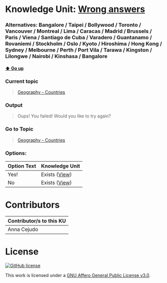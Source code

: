 # Knowledge Unit: [Wrong answers](../../knowledge_units/geography-countries/wrong-answers.md)
### Alternatives:   Bangalore   /  Taipei   /  Bollywood   /  Toronto   /  Vancouver   /  Montreal   /  Lima   /  Caracas   /  Madrid   /  Brussels   /  Paris   /  Viena   /  Santiago de Cuba   /  Varadero   /  Guantanamo   /  Rovaniemi   /  Stockholm   /  Oslo   /  Kyoto   /  Hiroshima   /  Hong Kong   /  Sydney   /  Melbourne   /  Perth   /  Port Vila   /  Tarawa   /  Kingston   /  Lilongwe   /  Nairobi   /  Kinshasa   /  Bangalore 
#### [:arrow_up: Go up](../../topics/geography-countries.md)
### Current topic
> [Geography - Countries](../../topics/geography-countries.md)
### Output
> Oups! You failed! Would you like to try again?
### Go to Topic
> [Geography - Countries](../../topics/geography-countries.md)

### Options: 

| Option Text | Knowledge Unit |
| - | - |  
| Yes!  |  Exists ([View](../../knowledge_units/geography-countries/yes.md))  |  
| No  |  Exists ([View](../../knowledge_units/geography-countries/no.md))  | 

# Contributors

| Contributor/s to this KU |
| - | 
| Anna Cejudo |

# License
[![GitHub license](https://img.shields.io/github/license/inbrainz/cerebro)](https://github.com/inbrainz/cerebro/blob/master/LICENSE)

This work is licensed under a [GNU Affero General Public License v3.0](https://www.gnu.org/licenses/agpl-3.0.txt).